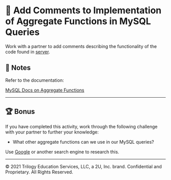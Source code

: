 # 📐 Add Comments to Implementation of Aggregate Functions in MySQL Queries

Work with a partner to add comments describing the functionality of the code found in [server](./Unsolved/server.js).

## 📝 Notes

Refer to the documentation: 

[MySQL Docs on Aggregate Functions](https://dev.mysql.com/doc/refman/8.0/en/aggregate-functions.html)

---

## 🏆 Bonus

If you have completed this activity, work through the following challenge with your partner to further your knowledge:

* What other aggregate functions can we use in our MySQL queries?

Use [Google](https://www.google.com) or another search engine to research this.

---
© 2021 Trilogy Education Services, LLC, a 2U, Inc. brand. Confidential and Proprietary. All Rights Reserved.
